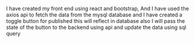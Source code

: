 I have created my front end using react and bootstrap, And I have used the axios api to fetch the data from the mysql database and I have created a toggle button for published this will reflect in database also I will pass the state of the button to the backend using api and  update the data using sql query
